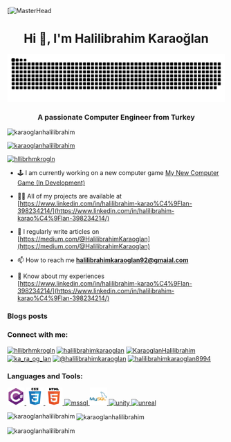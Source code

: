 
[![MasterHead](https://media.licdn.com/dms/image/D4D03AQGgFcRYSdayXg/profile-displayphoto-shrink_200_200/0/1705255719395?e=1718236800&v=beta&t=iXCcCky5iMvcsg9EmuJJUxB3nNS-USfBEutoRknGldI)

<h1 align="center">Hi 👋, I'm Halilibrahim Karaoğlan</h1>

<picture>
  <source media="(prefers-color-scheme: dark)" srcset="https://raw.githubusercontent.com/KaraoglanHalilibrahim/KaraoglanHalilibrahim/output/github-contribution-grid-snake-dark.svg">
  <source media="(prefers-color-scheme: light)" srcset="https://raw.githubusercontent.com/KaraoglanHalilibrahim/KaraoglanHalilibrahim/output/github-contribution-grid-snake.svg">
  <img alt="github contribution grid snake animation" src="https://raw.githubusercontent.com/KaraoglanHalilibrahim/KaraoglanHalilibrahim/output/github-contribution-grid-snake.svg">
</picture>


<h3 align="center">A passionate Computer Engineer from Turkey</h3>

<p align="left"> <img src="https://komarev.com/ghpvc/?username=karaoglanhalilibrahim&label=Profile%20views&color=0e75b6&style=flat" alt="karaoglanhalilibrahim" /> </p>

<p align="left"> <a href="https://github.com/ryo-ma/github-profile-trophy"><img src="https://github-profile-trophy.vercel.app/?username=karaoglanhalilibrahim" alt="karaoglanhalilibrahim" /></a> </p>

<p align="left"> <a href="https://twitter.com/hllibrhmkrogln" target="blank"><img src="https://img.shields.io/twitter/follow/hllibrhmkrogln?logo=twitter&style=for-the-badge" alt="hllibrhmkrogln" /></a> </p>

- 🕹️ I am currently working on a new computer game [My New Computer Game (In Development)](https://www.linkedin.com/posts/halilibrahimkaraoglan_unity-longdrive-thelongdrive-activity-7177426934975315968-nku-?utm_source=share&utm_medium=member_desktop)

- 👨‍💻 All of my projects are available at [https://www.linkedin.com/in/halilibrahim-karao%C4%9Flan-398234214/](https://www.linkedin.com/in/halilibrahim-karao%C4%9Flan-398234214/)

- 📝 I regularly write articles on [https://medium.com/@HalilibrahimKaraoglan](https://medium.com/@HalilibrahimKaraoglan)

- 📫 How to reach me **halilibrahimkaraoglan92@gmaial.com**

- 📄 Know about my experiences [https://www.linkedin.com/in/halilibrahim-karao%C4%9Flan-398234214/](https://www.linkedin.com/in/halilibrahim-karao%C4%9Flan-398234214/)

### Blogs posts
<!-- BLOG-POST-LIST:START -->
<!-- BLOG-POST-LIST:END -->

<h3 align="left">Connect with me:</h3>
<p align="left">
<a href="https://twitter.com/hllibrhmkrogln" target="blank"><img align="center" src="https://raw.githubusercontent.com/rahuldkjain/github-profile-readme-generator/master/src/images/icons/Social/twitter.svg" alt="hllibrhmkrogln" height="30" width="40" /></a>
<a href="https://linkedin.com/in/halilibrahimkaraoglan" target="blank"><img align="center" src="https://raw.githubusercontent.com/rahuldkjain/github-profile-readme-generator/master/src/images/icons/Social/linked-in-alt.svg" alt="halilibrahimkaraoglan" height="30" width="40" /></a>
<a href="https://fb.com/KaraoglanHalilibrahim" target="blank"><img align="center" src="https://raw.githubusercontent.com/rahuldkjain/github-profile-readme-generator/master/src/images/icons/Social/facebook.svg" alt="KaraoglanHalilibrahim" height="30" width="40" /></a>
<a href="https://instagram.com/ka_ra_og_lan" target="blank"><img align="center" src="https://raw.githubusercontent.com/rahuldkjain/github-profile-readme-generator/master/src/images/icons/Social/instagram.svg" alt="ka_ra_og_lan" height="30" width="40" /></a>
<a href="https://medium.com/@halilibrahimkaraoglan" target="blank"><img align="center" src="https://raw.githubusercontent.com/rahuldkjain/github-profile-readme-generator/master/src/images/icons/Social/medium.svg" alt="@halilibrahimkaraoglan" height="30" width="40" /></a>
<a href="https://www.youtube.com/c/halilibrahimkaraoglan8994" target="blank"><img align="center" src="https://raw.githubusercontent.com/rahuldkjain/github-profile-readme-generator/master/src/images/icons/Social/youtube.svg" alt="halilibrahimkaraoglan8994" height="30" width="40" /></a>
</p>

<h3 align="left">Languages and Tools:</h3>
<p align="left"> <a href="https://www.w3schools.com/cs/" target="_blank" rel="noreferrer"> <img src="https://raw.githubusercontent.com/devicons/devicon/master/icons/csharp/csharp-original.svg" alt="csharp" width="40" height="40"/> </a> <a href="https://www.w3schools.com/css/" target="_blank" rel="noreferrer"> <img src="https://raw.githubusercontent.com/devicons/devicon/master/icons/css3/css3-original-wordmark.svg" alt="css3" width="40" height="40"/> </a> <a href="https://www.w3.org/html/" target="_blank" rel="noreferrer"> <img src="https://raw.githubusercontent.com/devicons/devicon/master/icons/html5/html5-original-wordmark.svg" alt="html5" width="40" height="40"/> </a> <a href="https://www.microsoft.com/en-us/sql-server" target="_blank" rel="noreferrer"> <img src="https://www.svgrepo.com/show/303229/microsoft-sql-server-logo.svg" alt="mssql" width="40" height="40"/> </a> <a href="https://www.mysql.com/" target="_blank" rel="noreferrer"> <img src="https://raw.githubusercontent.com/devicons/devicon/master/icons/mysql/mysql-original-wordmark.svg" alt="mysql" width="40" height="40"/> </a> <a href="https://unity.com/" target="_blank" rel="noreferrer"> <img src="https://www.vectorlogo.zone/logos/unity3d/unity3d-icon.svg" alt="unity" width="40" height="40"/> </a> <a href="https://unrealengine.com/" target="_blank" rel="noreferrer"> <img src="https://raw.githubusercontent.com/kenangundogan/fontisto/036b7eca71aab1bef8e6a0518f7329f13ed62f6b/icons/svg/brand/unreal-engine.svg" alt="unreal" width="40" height="40"/> </a> </p>

<p><img align="left" src="https://github-readme-stats.vercel.app/api/top-langs?username=karaoglanhalilibrahim&show_icons=true&locale=en&layout=compact" alt="karaoglanhalilibrahim" /></p>

<p>&nbsp;<img align="center" src="https://github-readme-stats.vercel.app/api?username=karaoglanhalilibrahim&show_icons=true&locale=en" alt="karaoglanhalilibrahim" /></p>

<p><img align="center" src="https://github-readme-streak-stats.herokuapp.com/?user=karaoglanhalilibrahim&" alt="karaoglanhalilibrahim" /></p>


